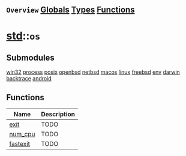 ## `Overview` [Globals](./globals.md) [Types](./types.md) [Functions](./functions.md)
# [std](./../std.md)::`os`
## Submodules
[win32](./os/win32.md)
[process](./os/process.md)
[posix](./os/posix.md)
[openbsd](./os/openbsd.md)
[netbsd](./os/netbsd.md)
[macos](./os/macos.md)
[linux](./os/linux.md)
[freebsd](./os/freebsd.md)
[env](./os/env.md)
[darwin](./os/darwin.md)
[backtrace](./os/backtrace.md)
[android](./os/android.md)
## Functions
|Name|Description|
|----|-----------|
|[exit](#todo)|TODO|
|[num_cpu](#todo)|TODO|
|[fastexit](#todo)|TODO|
